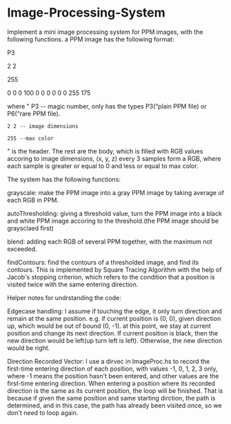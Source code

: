 # Image-Processing-System
Implement a mini image processing system for PPM images, with the following functions.
a PPM image has the following format:

P3

2 2

255

0 0 0 100 0 0
0 0 0 0 255 175

where 
"
    P3 -- magic number, only has the types P3(“plain PPM file) or P6(“rare PPM file).
    
    2 2 -- image dimensions
    
    255 --max color
"
is the header. 
The rest are the body, which is filled with RGB values accoring to image dimensions, (x, y, z) every 3 samples form a RGB, where each sample is greater or equal to 0 and less or equal to max color.

The system has the following functions:

grayscale: make the PPM image into a gray PPM image by taking average of each RGB in PPM.

autoThresholding: giving a threshold value, turn the PPM image into a black and white PPM image accoring to the threshold.(the PPM image should be graysclaed first)

blend: adding each RGB of several PPM together, with the maximum not exceeded.

findContours: find the contours of a thresholded image, and find its contours.
This is implemented by Square Tracing Algorithm with the help of Jacob's stopping criterion, which refers to the condition that a position is visited twice with the same entering direction.  


Helper notes for undrstanding the code:

Edgecase handling:
I assume if touching the edge, it only turn direction and remain at the same position.
e.g. if current position is (0, 0), given direction up, which would be out of bound (0, -1).
at this point, we stay at current position and change its next direction.
If current position is black, then the new direction would be left(up turn left is left).
Otherwise, the new direction would be right.

Direction Recorded Vector:
I use a dirvec in ImageProc.hs to record the first-time entering direction of each position, with values -1, 0, 1, 2, 3 only, where -1 means the position hasn't been entered, and other values are the first-time entering direction.
When entering a position where its recorded direction is the same as its current position, the loop will be finished.
That is because if given the same position and same starting dirction, the path is determined, and in this case, the path has already been visited once, so we don't need to loop again.

